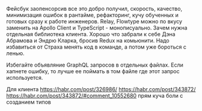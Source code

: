 
Фейсбук заопенсорсив все это добро получил, скорость, качество, минимизация ошибок в рантайме, рефакторинг, кучу обученных и готовых сразу к работе инженеров.
Relay, Flowtype можно по вкусу заменить на Apollo Client и TypeScript - монописуально.
Зачем нужна отдельная библиотека клиента.
Хорошо что забрали к себе Дэна Абрамова и Эндрю Кларка, бросив Redux на комьюнити.
Надо избавиться от Страха менять код в команде, а потом уже бороться с ленью.

Избегайте объявляние GraphQL запросов в отдельных файлах. Если хапнете ошибку, то лучше ее поймать в том файле где этот запрос используется.


Для клиента
https://habr.com/post/326986/
https://habr.com/post/343872/
https://habr.com/post/343872/#comment_10552680 прям куча боли с созданием типов

